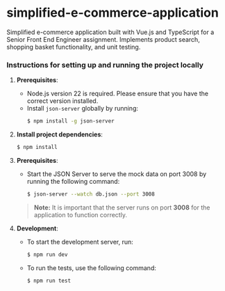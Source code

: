 # simplified-e-commerce-application
Simplified e-commerce application built with Vue.js and TypeScript for a Senior Front End Engineer assignment. Implements product search, shopping basket functionality, and unit testing.

### Instructions for setting up and running the project locally

1. **Prerequisites**:
    - Node.js version 22 is required. Please ensure that you have the correct version installed.
    - Install `json-server` globally by running:
      ```bash
      $ npm install -g json-server
      ```

2. **Install project dependencies**:
     ```bash
     $ npm install
     ```

3. **Prerequisites**:
    - Start the JSON Server to serve the mock data on port 3008 by running the following command:
      ```bash
      $ json-server --watch db.json --port 3008
      ```
   > **Note:** It is important that the server runs on port **3008** for the application to function correctly.

4. **Development**:
    - To start the development server, run:
      ```bash
      $ npm run dev
      ```
    - To run the tests, use the following command:
      ```bash
      $ npm run test
      ```
